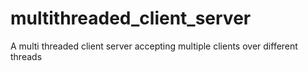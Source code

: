 # multithreaded_client_server
A multi threaded client server accepting multiple clients over different threads

